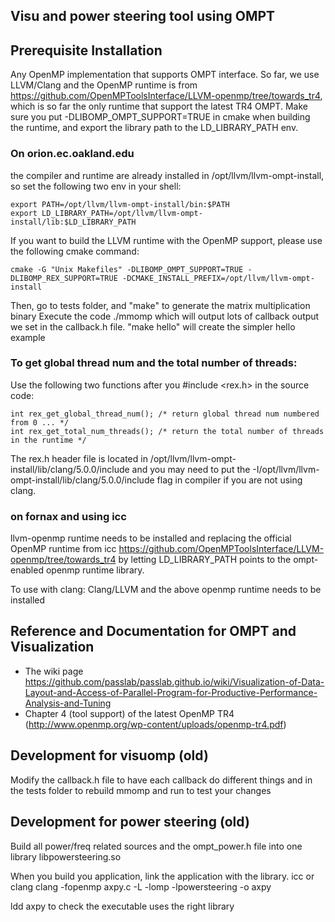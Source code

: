
## Visu and power steering tool using OMPT

## Prerequisite Installation
Any OpenMP implementation that supports OMPT interface. So far, we use LLVM/Clang and the OpenMP runtime
is from https://github.com/OpenMPToolsInterface/LLVM-openmp/tree/towards_tr4, which is so far the only 
runtime that support the latest TR4 OMPT. Make sure you put -DLIBOMP_OMPT_SUPPORT=TRUE in cmake when building the runtime, and 
export the library path to the LD_LIBRARY_PATH env. 

### On orion.ec.oakland.edu
the compiler and runtime are already installed in /opt/llvm/llvm-ompt-install, so set the following
two env in your shell:

    export PATH=/opt/llvm/llvm-ompt-install/bin:$PATH
    export LD_LIBRARY_PATH=/opt/llvm/llvm-ompt-install/lib:$LD_LIBRARY_PATH
    
 If you want to build the LLVM runtime with the OpenMP support, please use the following cmake command:
 
    cmake -G "Unix Makefiles" -DLIBOMP_OMPT_SUPPORT=TRUE -DLIBOMP_REX_SUPPORT=TRUE -DCMAKE_INSTALL_PREFIX=/opt/llvm/llvm-ompt-install

Then, go to tests folder, and "make" to generate the matrix multiplication binary
Execute the code ./mmomp which will output lots of callback output we set in the callback.h file. 
"make hello" will create the simpler hello example

### To get global thread num and the total number of threads:
Use the following two functions after you #include <rex.h> in the source code:

    int rex_get_global_thread_num(); /* return global thread num numbered from 0 ... */
    int rex_get_total_num_threads(); /* return the total number of threads in the runtime */
    
The rex.h header file is located in /opt/llvm/llvm-ompt-install/lib/clang/5.0.0/include and you may need to put the -I/opt/llvm/llvm-ompt-install/lib/clang/5.0.0/include flag in compiler if you are not using clang. 

### on fornax and using icc
llvm-openmp runtime needs to be installed and replacing the official OpenMP runtime from icc
https://github.com/OpenMPToolsInterface/LLVM-openmp/tree/towards_tr4 by letting LD_LIBRARY_PATH points to the ompt-enabled openmp runtime library. 

To use with clang:
Clang/LLVM and the above openmp runtime needs to be installed

## Reference and Documentation for OMPT and Visualization
 * The wiki page https://github.com/passlab/passlab.github.io/wiki/Visualization-of-Data-Layout-and-Access-of-Parallel-Program-for-Productive-Performance-Analysis-and-Tuning
 * Chapter 4 (tool support) of the latest OpenMP TR4 (http://www.openmp.org/wp-content/uploads/openmp-tr4.pdf)
 
## Development for visuomp (old)
Modify the callback.h file to have each callback do different things and in the tests folder to rebuild mmomp and run to 
test  your changes

## Development for power steering (old)
Build all power/freq related sources and the ompt_power.h file into one library libpowersteering.so

When you build you application, link the application with the library. 
icc or clang
clang -fopenmp axpy.c -L<llvm-openmp-lib-location> -lomp  -lpowersteering -o axpy

ldd axpy to check the executable uses the right library
